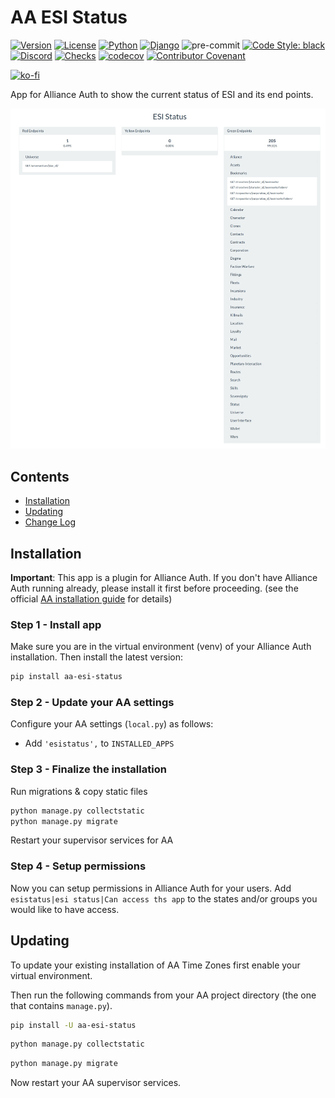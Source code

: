 # AA ESI Status

[![Version](https://img.shields.io/pypi/v/aa-esi-status?label=release)](https://pypi.org/project/aa-esi-status/)
[![License](https://img.shields.io/github/license/ppfeufer/aa-esi-status)](https://github.com/ppfeufer/aa-esi-status/blob/master/LICENSE)
[![Python](https://img.shields.io/pypi/pyversions/aa-esi-status)](https://pypi.org/project/aa-esi-status/)
[![Django](https://img.shields.io/pypi/djversions/aa-esi-status?label=django)](https://pypi.org/project/aa-esi-status/)
![pre-commit](https://img.shields.io/badge/pre--commit-enabled-brightgreen?logo=pre-commit&logoColor=white)
[![Code Style: black](https://img.shields.io/badge/code%20style-black-000000.svg)](http://black.readthedocs.io/en/latest/)
[![Discord](https://img.shields.io/discord/790364535294132234?label=discord)](https://discord.gg/zmh52wnfvM)
[![Checks](https://github.com/ppfeufer/aa-esi-status/actions/workflows/automated-checks.yml/badge.svg)](https://github.com/ppfeufer/aa-esi-status/actions/workflows/automated-checks.yml)
[![codecov](https://codecov.io/gh/ppfeufer/aa-esi-status/branch/main/graph/badge.svg?token=1PCUZRGPBT)](https://codecov.io/gh/ppfeufer/aa-esi-status)
[![Contributor Covenant](https://img.shields.io/badge/Contributor%20Covenant-2.1-4baaaa.svg)](https://github.com/ppfeufer/aa-esi-status/blob/master/CODE_OF_CONDUCT.md)

[![ko-fi](https://ko-fi.com/img/githubbutton_sm.svg)](https://ko-fi.com/N4N8CL1BY)

App for Alliance Auth to show the current status of ESI and its end points.

![AA ESI Status](https://raw.githubusercontent.com/ppfeufer/aa-esi-status/main/esistatus/docs/aa-esi-status.jpg)

## Contents

- [Installation](#installation)
- [Updating](#updating)
- [Change Log](CHANGELOG.md)


## Installation

**Important**: This app is a plugin for Alliance Auth. If you don't have
Alliance Auth running already, please install it first before proceeding.
(see the official [AA installation guide](https://allianceauth.readthedocs.io/en/latest/installation/allianceauth.html) for details)


### Step 1 - Install app

Make sure you are in the virtual environment (venv) of your Alliance Auth installation.
Then install the latest version:

```bash
pip install aa-esi-status
```


### Step 2 - Update your AA settings

Configure your AA settings (`local.py`) as follows:

- Add `'esistatus',` to `INSTALLED_APPS`


### Step 3 - Finalize the installation

Run migrations & copy static files

```bash
python manage.py collectstatic
python manage.py migrate
```

Restart your supervisor services for AA


### Step 4 - Setup permissions

Now you can setup permissions in Alliance Auth for your users.
Add ``esistatus|esi status|Can access ths app`` to the states and/or groups you would
like to have access.


## Updating

To update your existing installation of AA Time Zones first enable your virtual environment.

Then run the following commands from your AA project directory (the one that contains `manage.py`).

```bash
pip install -U aa-esi-status
```

```bash
python manage.py collectstatic
```

```bash
python manage.py migrate
```

Now restart your AA supervisor services.
